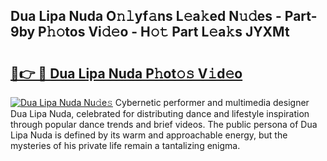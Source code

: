 ## Dua Lipa Nuda O𝚗𝚕yf𝚊ns L𝚎a𝚔ed N𝚞𝚍es - Part-9by P𝚑𝚘tos Vi𝚍𝚎o - H𝚘𝚝 Part L𝚎a𝚔s JYXMt

# <h2><a href="http://kfbjifw.oniu.top/?m=Dua+Lipa+Nuda">🔗👉 🔴 Dua Lipa Nuda P𝚑ot𝚘𝚜 V𝚒d𝚎o</a></h2>

[![Dua Lipa Nuda Nu𝚍e𝚜](https://i.imgur.com/0qMVB7G.gif)](http://kfbjifw.oniu.top/?m=Dua+Lipa+Nuda)
Cybernetic performer and multimedia designer Dua Lipa Nuda, celebrated for distributing dance and lifestyle inspiration through popular dance trends and brief videos. The public persona of Dua Lipa Nuda is defined by its warm and approachable energy, but the mysteries of his private life remain a tantalizing enigma.  
